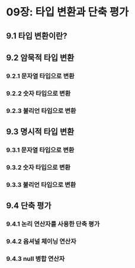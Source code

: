 # 09장: 타입 변환과 단축 평가
## 9.1 타입 변환이란?
## 9.2 암묵적 타입 변환
### 9.2.1 문자열 타입으로 변환
### 9.2.2 숫자 타입으로 변환
### 9.2.3 불리언 타입으로 변환
## 9.3 명시적 타입 변환
### 9.3.1 문자열 타입으로 변환
### 9.3.2 숫자 타입으로 변환
### 9.3.3 불리언 타입으로 변환
## 9.4 단축 평가
### 9.4.1 논리 연산자를 사용한 단축 평가
### 9.4.2 옵셔널 체이닝 연산자
### 9.4.3 null 병합 연산자